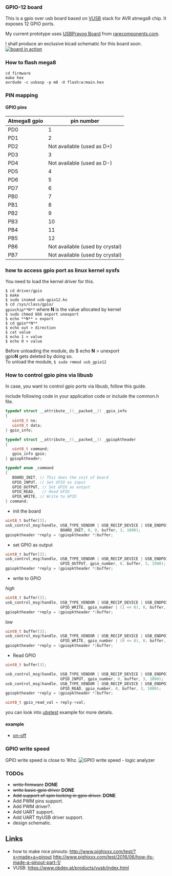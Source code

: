 ### GPIO-12 board

This is a gpio over usb board based on [VUSB](https://www.obdev.at/products/vusb/index.html) stack for AVR atmega8 chip. It exposes 12 GPIO ports.

My current prototype uses [USBPrayog Board](http://rarecomponents.com/store/1411?search=prayog) from
[rarecomponents.com](http://rarecomponents.com).

I shall produce an exclusive kicad schematic for this board soon.
[![board in action](https://img.youtube.com/vi/E6ALEKi3zcU/0.jpg)](https://www.youtube.com/watch?v=E6ALEKi3zcU)


### How to flash mega8
`cd firmware`  
`make hex`  
`avrdude -c usbasp -p m8 -U flash:w:main.hex`  



### PIN mapping
#### GPIO pins
Atmega8 gpio | pin number
-------------| ------------
PD0          |   1
PD1          |   2
PD2          |   Not available (used as D+)
PD3          |   3
PD4          |   Not available (used as D-)
PD5          |   4
PD6          |   5
PD7          |   6
PB0          |   7
PB1          |   8
PB2          |   9
PB3          |   10
PB4          |   11
PB5          |   12
PB6          |   Not available (used by crystal)
PB7          |   Not available (used by crystal)

### how to access gpio port as linux kernel sysfs
You need to load the kernel driver for this.

`$ cd driver/gpio`  
`$ make`  
`$ sudo insmod usb-gpio12.ko`  
`$ cd /sys/class/gpio/ `  
           `gpiochip**N**` where **N** is the value allocated by kernel   
`$ sudo chmod 666 export unexport`  
`$ echo **N** > export`  
`$ cd gpio**N**`  
`$ echo out > direction`  
`$ cat value`  
`$ echo 1 > value`  
`$ echo 0 > value`  

Before unloading the module, do $ echo **N** > unexport  
gpio**N** gets deleted by doing so.  
To unload the module, `$ sudo rmmod usb_gpio12`  

### How to control gpio pins via libusb
In case, you want to control gpio ports via libusb, follow this guide.

include following code in your application code or include the common.h file.


```C
typedef struct __attribute__((__packed__)) _gpio_info
{
   uint8_t no;
   uint8_t data;
} gpio_info;

typedef struct __attribute__((__packed__)) _gpiopktheader
{
   uint8_t command;
   gpio_info gpio;
} gpiopktheader;

typedef enum _command
{
   BOARD_INIT, // This does the init of board
   GPIO_INPUT, // Set GPIO as input
   GPIO_OUTPUT, // Set GPIO as output
   GPIO_READ,   // Read GPIO
   GPIO_WRITE, // Write to GPIO
} command;

```

- init the board
```C
uint8_t buffer[3];
usb_control_msg(handle, USB_TYPE_VENDOR | USB_RECIP_DEVICE | USB_ENDPOINT_IN,
                        BOARD_INIT, 0, 0, buffer, 3, 1000);
gpiopktheader *reply = (gpiopktheader *)buffer;
```
- set GPIO as output
```C
uint8_t buffer[3];
usb_control_msg(handle, USB_TYPE_VENDOR | USB_RECIP_DEVICE | USB_ENDPOINT_IN,
                        GPIO_OUTPUT, gpio_number, 0, buffer, 3, 1000);
gpiopktheader *reply = (gpiopktheader *)buffer;
```

- write to GPIO

*high*  
```C
uint8_t buffer[3];
usb_control_msg(handle, USB_TYPE_VENDOR | USB_RECIP_DEVICE | USB_ENDPOINT_IN,
                        GPIO_WRITE, gpio_number | (1 << 8), 0, buffer, 3, 1000);
gpiopktheader *reply = (gpiopktheader *)buffer;
```

*low*  
```C
uint8_t buffer[3];
usb_control_msg(handle, USB_TYPE_VENDOR | USB_RECIP_DEVICE | USB_ENDPOINT_IN,
                        GPIO_WRITE, gpio_number | (0 << 8), 0, buffer, 3, 1000);
gpiopktheader *reply = (gpiopktheader *)buffer;
```

- Read GPIO
```C
uint8_t buffer[3];

usb_control_msg(handle, USB_TYPE_VENDOR | USB_RECIP_DEVICE | USB_ENDPOINT_IN,
                        GPIO_INPUT, gpio_number, 0, buffer, 3, 1000);
usb_control_msg(handle, USB_TYPE_VENDOR | USB_RECIP_DEVICE | USB_ENDPOINT_IN,
                        GPIO_READ, gpio_number, 0, buffer, 3, 1000);
gpiopktheader *reply = (gpiopktheader *)buffer;

uint8_t gpio_read_val = reply->val;
```

you can look into [ubstest](https://raw.githubusercontent.com/amitesh-singh/usb-gpio-board/master/firmware/usbtest/usbtest.c) example for more details.
#### example
- [on-off](https://raw.githubusercontent.com/amitesh-singh/usb-gpio-board/master/examples/on-off/on-off.c)  

### GPIO write speed

GPIO write speed is close to 1Khz.
![GPIO write speed - logic analyzer](./photos/gpio_write_speed.png)

### TODOs
 - ~~write firmware~~ **DONE**
 - ~~write basic gpio driver~~ **DONE**
 - ~~Add support of spin locking in gpio driver.~~ **DONE**
 - Add PWM pins support.
 - Add PWM driver?.
 - Add UART support.
 - Add UART ttyUSB driver support.
 - design schematic.

## Links
 - how to make nice pinouts: http://www.pighixxx.com/test/?s=made+a+pinout
 http://www.pighixxx.com/test/2016/06/how-its-made-a-pinout-part-1/
- VUSB: https://www.obdev.at/products/vusb/index.html
